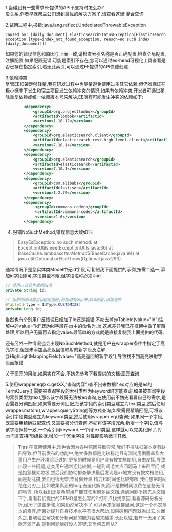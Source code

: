1.当碰到有一些需求EE提供的API不支持时怎么办?<br />没关系,作者早就帮主公们想到最优的解决方案了,请查看这里:[混合查询](hybrid-query.md)

2.试用过程中,报错:java.lang.reflect.UndeclaredThrowableException
```
Caused by: [daily_document] ElasticsearchStatusException[Elasticsearch exception [type=index_not_found_exception, reason=no such index [daily_document]]]
```
如果您的错误信息和原因与上面一致,请检查索引名称是否正确配置,检查全局配置,注解配置,如果配置无误,可能是索引不存在,您可以通过es-head可视化工具查看是否已存在指定索引,若无此索引,可以通过EE提供的API快速创建.

3.依赖冲突<br />尽管EE框架足够轻量,我在研发过程中也尽量避免使用过多其它依赖,但仍难保证在极小概率下发生和宿主项目发生依赖冲突的情况,如果有依赖冲突,开发者可通过移除重复依赖或统一依赖版本号来解决,EE所有可能发生冲突的依赖如下:
```xml
        <dependency>
            <groupId>org.projectlombok</groupId>
            <artifactId>lombok</artifactId>
          	<version>1.18.12</version>
        </dependency>
        <dependency>
            <groupId>org.elasticsearch.client</groupId>
            <artifactId>elasticsearch-rest-high-level-client</artifactId>
            <version>7.10.1</version>
        </dependency>
        <dependency>
            <groupId>org.elasticsearch</groupId>
            <artifactId>elasticsearch</artifactId>
            <version>7.10.1</version>
        </dependency>
        <dependency>
            <groupId>com.alibaba</groupId>
            <artifactId>fastjson</artifactId>
            <version>1.2.79</version>
        </dependency>
        <dependency>
             <groupId>commons-codec</groupId>
             <artifactId>commons-codec</artifactId>
             <version>1.6</version>
        </dependency>
```

4. 报错NoSuchMethod,错误信息大致如下:
> EasyEsException: no such method:
	at ExceptionUtils.eee(ExceptionUtils.java:36)
	at BaseCache.lambda$setterMethod$5(BaseCache.java:94)
	at java.util.Optional.orElseThrow(Optional.java:290)

通常情况下是您实体类Model中无id字段,可复制我下面提供的示例,按需二选一,添加id字段即可,字段类型不限,但字段名称必须叫id.
```java
// 使用es自动生成的Id值
private String id;

// 如果你的id是自己指定值的,例如用MySQL中该id的值,请加注解
@TableId(type = IdType.CUSTOMIZE)
private Long id;
```
当然也有个别用户反馈说已经加了Id还是报错,不妨去掉@TableId(value="id")注解中的value="id",因为id字段在es中的命名为_id,这点差异我已在框架中做了屏蔽处理,所以用户无需再去指定value.最简单的方式就是直接复制我上面提供的代码.

还有另外一种情况也会出现NoSuchMethod,就是用户在wrapper条件中指定了高亮字段,但是未添加高亮返回值映射的新字段及注解@HighLightMappingField(value="高亮返回的新字段"),导致找不到高亮映射字段而报错. 

关于高亮的用法,如果实在不会,不妨先参考下我提供的文档:[高亮查询](highlight.md)

5.使用wrapper.eq(xx::getXX,"查询内容")查不出来数据?
eq对应的是es的TermQuery(),需要被查询字段的索引类型为keyword时才能查询,如果被查询字段的索引类型为text,那么该字段将无法被eq查询,在使用前不妨先看看自己的需求,是否需要分词匹配,如果需要分词匹配,把该字段的索引类型建立为text类型,然后使用wrapper.match(),wrapper.queryString()等方式查询;如果需要精确匹配,可将该索引字段类型建立为keyword类型,然后使用wrapper.eq()查询; 如果同一个字段,既需要用精确匹配查询,又需要被分词查询,不妨将该字段冗余,新增一个字段,值与该字段保持一致,一个索引用keyword,一个用text类型,这样就可以完美化解了,对es而言支持PB级数据,增加一个冗余字段,对性能影响微乎其微.

> **Tips** 在框架使用中,难免会因为各种原因导致异常,我们不排除框架本身有缺陷导致,但目前发布的功能中,绝大多数都是比较稳定且有测试用例覆盖及大量用户生产环境验证过的,更多的时候是用户没有按文档使用,自由发挥,导致出现一些问题,这类用户通常还比较懒,一碰到鸡毛大点问题马上来群里问,或是抱怨框架垃圾,然后我们协助排查解决最后发现是xx地方没有按文档使用,而是胡乱搞,我们也很无奈,毕竟做开源,精力和时间也比较有限,我们想把时间花在刀刃上,比如收集真正的bug,去迭代解决,而不是把时间浪费在这些无谓的地方.
所以我们还是希望用户能在使用前多读文档,遇到问题不妨先从文档下手,看看我们提供的DEMO是怎么写的? 打断点找找原因,看看源码分析分析,经历了这些步骤,如果仍然解决不了,可以再来答疑群里问,这是一个码农基本的素养,而且对提升自身技术水平有很大帮助,如果碰到问题就抛出去,久而久之,自我独立解决和分析问题的能力会越来越差,长此以往,若有一天用了某款开源产品,碰到问题恰好没人答疑,又当何去何从? 


